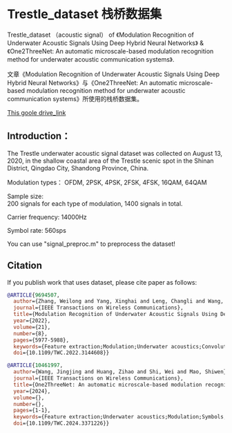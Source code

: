 # Trestle_dataset 栈桥数据集
Trestle_dataset （acoustic signal） of 《Modulation Recognition of Underwater Acoustic Signals Using Deep Hybrid Neural Networks》 & 《One2ThreeNet: An automatic microscale-based modulation recognition method for underwater acoustic communication systems》.

文章《Modulation Recognition of Underwater Acoustic Signals Using Deep Hybrid Neural Networks》与《One2ThreeNet: An automatic microscale-based modulation recognition method for underwater acoustic communication systems》所使用的栈桥数据集。

[This goole drive_link](https://drive.google.com/drive/folders/1GAYwajIOMRHBeA9ZHiVn9o6GGMKWwOlL)


## Introduction：
The Trestle underwater acoustic signal dataset was collected on August 13, 2020, in the shallow coastal area of the Trestle scenic spot in the Shinan District, Qingdao City, Shandong Province, China. 

Modulation types：
OFDM, 2PSK, 4PSK, 2FSK, 4FSK, 16QAM, 64QAM

Sample size:	
200 signals for each type of modulation, 1400 signals in total.

Carrier frequency:
14000Hz

Symbol rate:
560sps

You can use "signal_preproc.m" to preprocess the dataset!

## Citation

If you publish work that uses dataset, please cite paper as follows:

```bibtex
@ARTICLE{9694507,
  author={Zhang, Weilong and Yang, Xinghai and Leng, Changli and Wang, Jingjing and Mao, Shiwen},
  journal={IEEE Transactions on Wireless Communications}, 
  title={Modulation Recognition of Underwater Acoustic Signals Using Deep Hybrid Neural Networks}, 
  year={2022},
  volume={21},
  number={8},
  pages={5977-5988},
  keywords={Feature extraction;Modulation;Underwater acoustics;Convolutional neural networks;Convolution;Wireless communication;Recurrent neural networks;Underwater acoustic signal;modulation recognition;deep hybrid neural network;R&CNN},
  doi={10.1109/TWC.2022.3144608}}

@ARTICLE{10461997,
  author={Wang, Jingjing and Huang, Zihao and Shi, Wei and Mao, Shiwen},
  journal={IEEE Transactions on Wireless Communications}, 
  title={One2ThreeNet: An automatic microscale-based modulation recognition method for underwater acoustic communication systems}, 
  year={2024},
  volume={},
  number={},
  pages={1-1},
  keywords={Feature extraction;Underwater acoustics;Modulation;Symbols;Convolutional neural networks;Communication systems;Receivers;Automatic modulation recognition;convolutional neural network;data augmentation;deep learning;One2ThreeNet},
  doi={10.1109/TWC.2024.3371226}}


```
